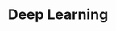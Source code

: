 ---
title: Deep Learning
description: 深度学习
image: cover.jpg
style:
    background: "#0177b8"
    color: "#fff"
---